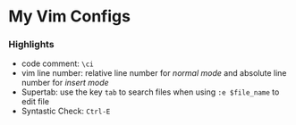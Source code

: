 # My Vim Configs

### Highlights
- code comment: `\ci`
- vim line number: relative line number for *normal mode* and absolute line number for *insert mode*
- Supertab: use the key `tab` to search files when using `:e $file_name` to edit file
- Syntastic Check: `Ctrl-E`
